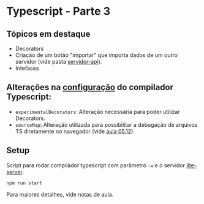 # Typescript - Parte 3

## Tópicos em destaque

* Decorators
* Criação de um botão "importar" que importa dados de um outro servidor (vide pasta [servidor-api](./servidor-api/README.md)).
* Intefaces

## Alterações na [configuração](./tsconfig.json) do compilador Typescript:
* `experimentalDecorators`: Alteração necessária para poder utilizar Decorators.
* `sourceMap`: Alteração utilizada para possibilitar a debugação de arquivos TS diretamente no navegador (vide [aula 05.12](./notas-de-aula/aula%2005.12%20-%20Debugando%20no%20navegador.md)).





## Setup

Script para rodar compilador typescript com parâmetro `-w` e o servidor [lite-server](https://www.npmjs.com/package/lite-server).

```
npm run start
```
Para maiores detalhes, vide notas de aula.

